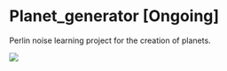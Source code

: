 # Planet_generator [Ongoing]

Perlin noise learning project for the creation of planets.

![](Extern/Basic.gif)
